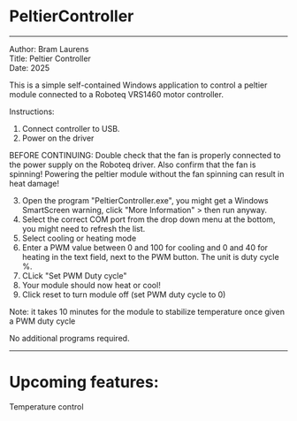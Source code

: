 # PeltierController
-------------------------------------------
Author: Bram Laurens <br />
Title: Peltier Controller <br />
Date: 2025 <br />


This is a simple self-contained Windows application to control a peltier module connected to a Roboteq
VRS1460 motor controller.

Instructions:
1. Connect controller to USB.
2. Power on the driver

BEFORE CONTINUING: Double check that the fan is properly connected to the power supply on the Roboteq driver. Also confirm that the fan is spinning! 
Powering the peltier module without the fan spinning can result in heat damage!
 
3. Open the program "PeltierController.exe", you might get a Windows SmartScreen warning, click "More Information" > then run anyway.
4. Select the correct COM port from the drop down menu at the bottom, you might need to refresh the list.
5. Select cooling or heating mode
6. Enter a PWM value between 0 and 100 for cooling and 0 and 40 for heating in the text field, next to the PWM button. The unit is duty cycle %.
7. CLick "Set PWM Duty cycle"
8. Your module should now heat or cool!
9. Click reset to turn module off (set PWM duty cycle to 0)

Note: it takes 10 minutes for the module to stabilize temperature once given a PWM duty cycle

No additional programs required.

---------------------------------------------
# Upcoming features:
Temperature control

